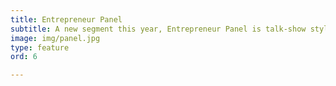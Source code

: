 ```yaml
---
title: Entrepreneur Panel
subtitle: A new segment this year, Entrepreneur Panel is talk-show style feature for selected womenpreneurs to share their success story and encourage Muslimah’s to start their own businesses/initiatives.
image: img/panel.jpg
type: feature
ord: 6

---
```







